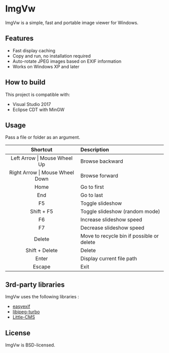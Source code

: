 # ImgVw

ImgVw is a simple, fast and portable image viewer for Windows.

## Features

- Fast display caching
- Copy and run, no installation required
- Auto-rotate JPEG images based on EXIF information
- Works on Windows XP and later

## How to build

This project is compatible with:
- Visual Studio 2017
- Eclipse CDT with MinGW

## Usage

Pass a file or folder as an argument.

| Shortcut | Description |
|:-:|:-|
| Left Arrow \| Mouse Wheel Up | Browse backward |
| Right Arrow \| Mouse Wheel Down | Browse forward |
| Home | Go to first |
| End | Go to last |
| F5 | Toggle slideshow |
| Shift + F5 | Toggle slideshow (random mode) |
| F6 | Increase slideshow speed |
| F7 | Decrease slideshow speed |
| Delete | Move to recycle bin if possible or delete |
| Shift + Delete | Delete |
| Enter | Display current file path |
| Escape | Exit |

## 3rd-party libraries

ImgVw uses the following libraries :
- [easyexif](https://github.com/mayanklahiri/easyexif)
- [libjpeg-turbo](https://github.com/libjpeg-turbo/libjpeg-turbo)
- [Little-CMS](https://github.com/mm2/Little-CMS)

## License

ImgVw is BSD-licensed.